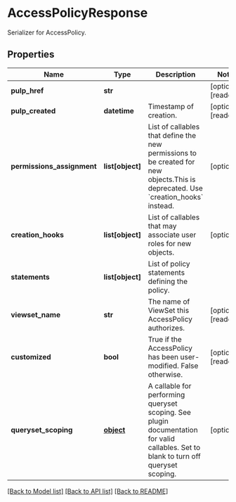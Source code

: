 # AccessPolicyResponse

Serializer for AccessPolicy.
## Properties
Name | Type | Description | Notes
------------ | ------------- | ------------- | -------------
**pulp_href** | **str** |  | [optional] [readonly] 
**pulp_created** | **datetime** | Timestamp of creation. | [optional] [readonly] 
**permissions_assignment** | **list[object]** | List of callables that define the new permissions to be created for new objects.This is deprecated. Use &#x60;creation_hooks&#x60; instead. | [optional] 
**creation_hooks** | **list[object]** | List of callables that may associate user roles for new objects. | [optional] 
**statements** | **list[object]** | List of policy statements defining the policy. | 
**viewset_name** | **str** | The name of ViewSet this AccessPolicy authorizes. | [optional] [readonly] 
**customized** | **bool** | True if the AccessPolicy has been user-modified. False otherwise. | [optional] [readonly] 
**queryset_scoping** | [**object**](.md) | A callable for performing queryset scoping. See plugin documentation for valid callables. Set to blank to turn off queryset scoping. | [optional] 

[[Back to Model list]](../README.md#documentation-for-models) [[Back to API list]](../README.md#documentation-for-api-endpoints) [[Back to README]](../README.md)



